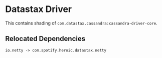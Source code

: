 # Datastax Driver

This contains shading of `com.datastax.cassandra:cassandra-driver-core`.

## Relocated Dependencies

```
io.netty -> com.spotify.heroic.datastax.netty
```
